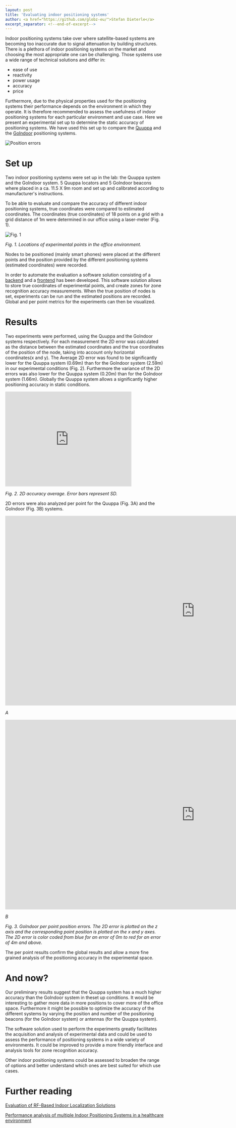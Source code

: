 ```yaml
---
layout: post
title: 'Evaluating indoor positioning systems'
author: <a href="https://github.com/globz-eu/">Stefan Dieterle</a>
excerpt_separator: <!--end-of-excerpt-->
---
```


Indoor positioning systems take over where satellite-based systems are becoming too inaccurate due to signal attenuation by building structures. There is a plethora of indoor positioning systems on the market and choosing the most appropriate one can be challenging. Those systems use a wide range of technical solutions and differ in:
- ease of use
- reactivity
- power usage
- accuracy
- price

Furthermore, due to the physical properties used for the positioning systems their performance depends on the environment in which they operate. It is therefore recommended to assess the usefulness of indoor positioning systems for each particular environment and use case. Here we present an experimental set up to determine the static accuracy of positioning systems. We have used this set up to compare the [Quuppa](http://quuppa.com/) and the [GoIndoor](https://www.goindoor.co/) positioning systems.

![Position errors](https://artcom.github.io/images/2017-10-12-ips-evaluation/position_errors.png)
<!--end-of-excerpt-->

# Set up
Two indoor positioning systems were set up in the lab: the Quuppa system and the GoIndoor system. 5 Quuppa locators and 5 GoIndoor beacons where placed in a ca. 11.5 X 9m room and set up and calibrated according to manufacturer's instructions.

To be able to evaluate and compare the accuracy of different indoor positioning systems, true coordinates were compared to estimated coordinates. The coordinates (true coordinates) of 18 points on a grid with a grid distance of 1m were determined in our office using a laser-meter (Fig. 1).

![Fig. 1](https://artcom.github.io/images/2017-10-12-ips-evaluation/ehrenfeld.png)

*Fig. 1. Locations of experimental points in the office environment.*

Nodes to be positioned (mainly smart phones) were placed at the different points and the position provided by the different positioning systems  (estimated coordinates) were recorded.

In order to automate the evaluation a software solution consisting of a [backend](https://github.com/artcom/eppsa-ips-evaluation) and a [frontend](https://github.com/artcom/eppsa-ips-evaluation-frontend) has been developed. This software solution allows to store true coordinates of experimental points, and create zones for zone recognition accuracy measurements. When the true position of nodes is set, experiments can be run and the estimated positions are recorded. Global and per point metrics for the experiments can then be visualized.

# Results
Two experiments were performed, using the Quuppa and the GoIndoor systems respectively. For each measurement the 2D error was calculated as the distance between the estimated coordinates and the true coordinates of the position of the node, taking into account only horizontal coordinates(x and y). The Average 2D error was found to be significantly lower for the Quuppa system (0.69m) than for the GoIndoor system (2.59m) in our experimental conditions (Fig. 2). Furthermore the variance of the 2D errors was also lower for the Quuppa system (0.20m) than for the GoIndoor system (1.66m). Globally the Quuppa system allows a significantly higher positioning accuracy in static conditions.

<div>
  <iframe width="400" height="300" frameborder="0" scrolling="yes" src="https://plot.ly/~stefand/9.embed?link=false&modebar=false&autosize=True"></iframe>
</div>

*Fig. 2. 2D accuracy average. Error bars represent SD.*

2D errors were also analyzed per point for the Quuppa (Fig. 3A) and the GoIndoor (Fig. 3B) systems.

<div>
    <iframe width="1200" height="600" frameborder="0" scrolling="yes" src="https://plot.ly/~stefand/5.embed?link=false&modebar=false"></iframe>
</div>

*A*

<div>
    <iframe width="1200" height="600" frameborder="0" scrolling="yes" src="https://plot.ly/~stefand/7.embed?link=false&modebar=false"></iframe>
</div>

*B*

*Fig. 3. GoIndoor per point position errors. The 2D error is plotted on the z axis and the corresponding point position is plotted on the x and y axes. The 2D error is color coded from blue for an error of 0m to red for an error of 4m and above.*

The per point results confirm the global results and allow a more fine grained analysis of the positioning accuracy in the experimental space.

# And now?
Our preliminary results suggest that the Quuppa system has a much higher accuracy than the GoIndoor system in theset up conditions. It would be interesting to gather more data in more positions to cover more of the office space. Furthermore it might be possible to optimize the accuracy of the different systems by varying the position and number of the positioning beacons (for the GoIndoor system) or antennas (for the Quuppa system).

The software solution used to perform the experiments greatly facilitates the acquisition and analysis of experimental data and could be used to assess the performance of positioning systems in a wide variety of environments. It could be improved to provide a more friendly interface and analysis tools for zone recognition accuracy.

Other indoor positioning systems could be assessed to broaden the range of options and better understand which ones are best suited for which use cases.

# Further reading
[Evaluation of RF-Based Indoor Localization Solutions](http://www.evarilos.eu/index.php)

[Performance analysis of multiple Indoor Positioning Systems in a healthcare environment](https://ij-healthgeographics.biomedcentral.com/articles/10.1186/s12942-016-0034-z)
